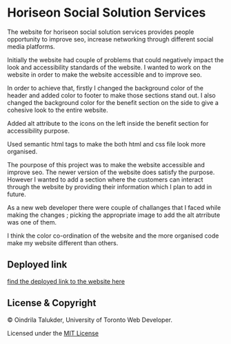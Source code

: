 # Horiseon Social Solution Services
The website for horiseon social solution services provides people opportunity to improve seo, increase networking through different social media platforms. 

Initially the website had couple of problems that could negatively impact the look and accessibility standards of the website. I wanted to work on the website in order to make the website accessible and to improve seo. 

In order to achieve that, firstly I changed the background color of the header and added color to footer to make those sections stand out. I also changed the background color for the benefit section on the side to give a cohesive look to the entire website.

Added alt attribute to the icons on the left inside the benefit section for accessibility purpose.

Used semantic html tags to make the both html and css file look more organised. 

The pourpose of this project was to make the website accessible and improve seo. The newer version of the website does satisfy the purpose. However I wanted to add a section where the customers can interact through the website by providing their information which I plan to add in future.

As a new web developer there were couple of challanges that I faced while making the changes ; picking the appropriate image to add the alt atrribute was one of them. 

I think the color co-ordination of the website and the more organised code make my website different than others.

## Deployed link
 
[find the deployed link to the website here](https://oindrila11.github.io/u-of-t-refactor-horiseon-easy-read-cool-project/)

## License & Copyright

© Oindrila Talukder, University of Toronto Web Developer.

Licensed under the [MIT License](LICENSE.txt)


